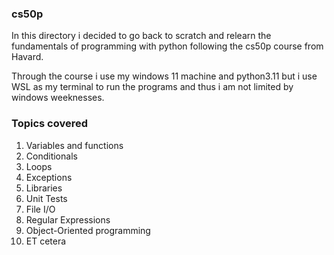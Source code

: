 ### cs50p
In this directory i decided to go back to scratch and relearn the fundamentals of programming with python following the cs50p course from Havard.

Through the course i use my windows 11 machine and python3.11 but i use WSL as my terminal to run the programs and thus i am not limited by windows weeknesses.


### Topics covered
1. Variables and functions
2. Conditionals
3. Loops
4. Exceptions
5. Libraries
6. Unit Tests
7. File I/O
8. Regular Expressions
9. Object-Oriented programming
10. ET cetera